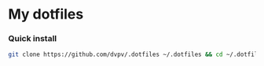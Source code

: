 # My dotfiles

### Quick install

```sh
git clone https://github.com/dvpv/.dotfiles ~/.dotfiles && cd ~/.dotfiles && sh install.sh && cd ~
```
